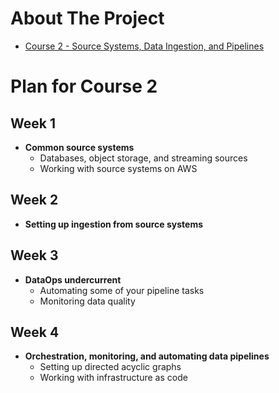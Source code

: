 # About The Project

- [Course 2 - Source Systems, Data Ingestion, and Pipelines](#course-2---source-systems-data-ingestion-and-pipelines)

# Plan for Course 2

## Week 1

- **Common source systems**
  - Databases, object storage, and streaming sources
  - Working with source systems on AWS

## Week 2

- **Setting up ingestion from source systems**

## Week 3

- **DataOps undercurrent**
  - Automating some of your pipeline tasks
  - Monitoring data quality

## Week 4

- **Orchestration, monitoring, and automating data pipelines**
  - Setting up directed acyclic graphs
  - Working with infrastructure as code
